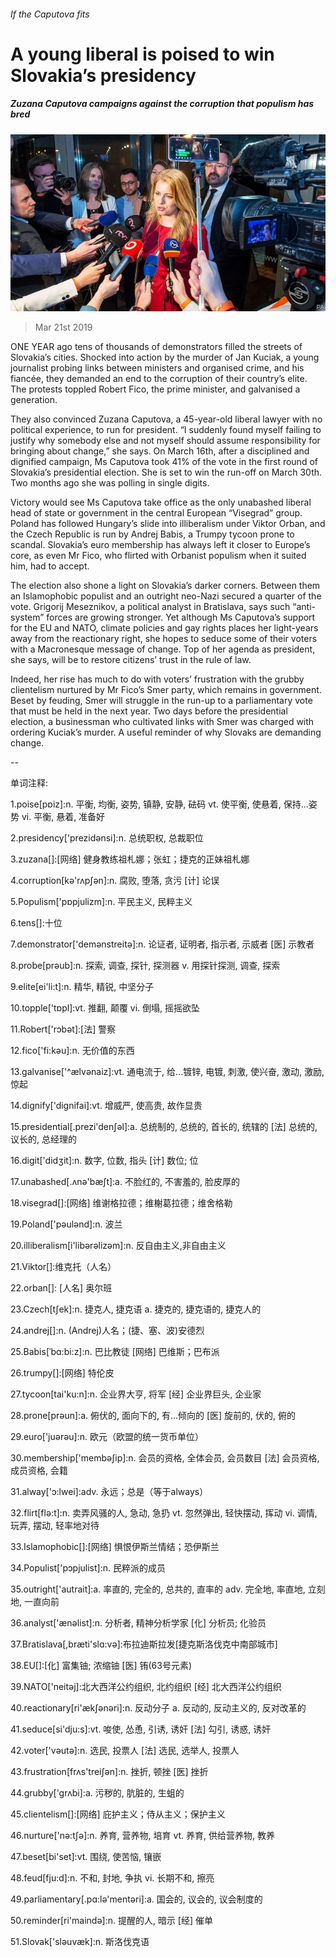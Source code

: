 ###### If the Caputova fits

# A young liberal is poised to win Slovakia’s presidency 

##### Zuzana Caputova campaigns against the corruption that populism has bred 

![image](images/20190323_EUP001_2.jpg) 

> Mar 21st 2019 

ONE YEAR ago tens of thousands of demonstrators filled the streets of Slovakia’s cities. Shocked into action by the murder of Jan Kuciak, a young journalist probing links between ministers and organised crime, and his fiancée, they demanded an end to the corruption of their country’s elite. The protests toppled Robert Fico, the prime minister, and galvanised a generation. 

They also convinced Zuzana Caputova, a 45-year-old liberal lawyer with no political experience, to run for president. “I suddenly found myself failing to justify why somebody else and not myself should assume responsibility for bringing about change,” she says. On March 16th, after a disciplined and dignified campaign, Ms Caputova took 41% of the vote in the first round of Slovakia’s presidential election. She is set to win the run-off on March 30th. Two months ago she was polling in single digits. 

Victory would see Ms Caputova take office as the only unabashed liberal head of state or government in the central European “Visegrad” group. Poland has followed Hungary’s slide into illiberalism under Viktor Orban, and the Czech Republic is run by Andrej Babis, a Trumpy tycoon prone to scandal. Slovakia’s euro membership has always left it closer to Europe’s core, as even Mr Fico, who flirted with Orbanist populism when it suited him, had to accept. 

The election also shone a light on Slovakia’s darker corners. Between them an Islamophobic populist and an outright neo-Nazi secured a quarter of the vote. Grigorij Meseznikov, a political analyst in Bratislava, says such “anti-system” forces are growing stronger. Yet although Ms Caputova’s support for the EU and NATO, climate policies and gay rights places her light-years away from the reactionary right, she hopes to seduce some of their voters with a Macronesque message of change. Top of her agenda as president, she says, will be to restore citizens’ trust in the rule of law. 

Indeed, her rise has much to do with voters’ frustration with the grubby clientelism nurtured by Mr Fico’s Smer party, which remains in government. Beset by feuding, Smer will struggle in the run-up to a parliamentary vote that must be held in the next year. Two days before the presidential election, a businessman who cultivated links with Smer was charged with ordering Kuciak’s murder. A useful reminder of why Slovaks are demanding change. 

-- 

 单词注释:

1.poise[pɒiz]:n. 平衡, 均衡, 姿势, 镇静, 安静, 砝码 vt. 使平衡, 使悬着, 保持...姿势 vi. 平衡, 悬着, 准备好 

2.presidency['prezidәnsi]:n. 总统职权, 总裁职位 

3.zuzana[]:[网络] 健身教练祖札娜；张虹；捷克的正妹祖札娜 

4.corruption[kә'rʌpʃәn]:n. 腐败, 堕落, 贪污 [计] 论误 

5.Populism['pɒpjulizm]:n. 平民主义, 民粹主义 

6.tens[]:十位 

7.demonstrator['demәnstreitә]:n. 论证者, 证明者, 指示者, 示威者 [医] 示教者 

8.probe[prәub]:n. 探索, 调查, 探针, 探测器 v. 用探针探测, 调查, 探索 

9.elite[ei'li:t]:n. 精华, 精锐, 中坚分子 

10.topple['tɒpl]:vt. 推翻, 颠覆 vi. 倒塌, 摇摇欲坠 

11.Robert['rɔbәt]:[法] 警察 

12.fico['fi:kәu]:n. 无价值的东西 

13.galvanise['^ælvәnaiz]:vt. 通电流于, 给...镀锌, 电镀, 刺激, 使兴奋, 激动, 激励, 惊起 

14.dignify['dignifai]:vt. 增威严, 使高贵, 故作显贵 

15.presidential[.prezi'denʃәl]:a. 总统制的, 总统的, 首长的, 统辖的 [法] 总统的, 议长的, 总经理的 

16.digit['didʒit]:n. 数字, 位数, 指头 [计] 数位; 位 

17.unabashed[.ʌnә'bæʃt]:a. 不脸红的, 不害羞的, 脸皮厚的 

18.visegrad[]:[网络] 维谢格拉德；维榭葛拉德；维舍格勒 

19.Poland['pәulәnd]:n. 波兰 

20.illiberalism[i'libərәlizəm]:n. 反自由主义,非自由主义 

21.Viktor[]:维克托（人名） 

22.orban[]: [人名] 奥尔班 

23.Czech[tʃek]:n. 捷克人, 捷克语 a. 捷克的, 捷克语的, 捷克人的 

24.andrej[]:n. (Andrej)人名；(捷、塞、波)安德烈 

25.Babis[ˈbɑ:bi:z]:n. 巴比教徒 [网络] 巴维斯；巴布派 

26.trumpy[]:[网络] 特伦皮 

27.tycoon[tai'ku:n]:n. 企业界大亨, 将军 [经] 企业界巨头, 企业家 

28.prone[prәun]:a. 俯伏的, 面向下的, 有...倾向的 [医] 旋前的, 伏的, 俯的 

29.euro['juәrәu]:n. 欧元（欧盟的统一货币单位） 

30.membership['membәʃip]:n. 会员的资格, 全体会员, 会员数目 [法] 会员资格, 成员资格, 会籍 

31.alway['ɔ:lwei]:adv. 永远；总是（等于always） 

32.flirt[flә:t]:n. 卖弄风骚的人, 急动, 急扔 vt. 忽然弹出, 轻快摆动, 挥动 vi. 调情, 玩弄, 摆动, 轻率地对待 

33.Islamophobic[]:[网络] 惧恨伊斯兰情结；恐伊斯兰 

34.Populist['pɔpjulist]:n. 民粹派的成员 

35.outright['autrait]:a. 率直的, 完全的, 总共的, 直率的 adv. 完全地, 率直地, 立刻地, 一直向前 

36.analyst['ænәlist]:n. 分析者, 精神分析学家 [化] 分析员; 化验员 

37.Bratislava[,bræti'slɑ:vә]:布拉迪斯拉发[捷克斯洛伐克中南部城市] 

38.EU[]:[化] 富集铀; 浓缩铀 [医] 铕(63号元素) 

39.NATO['neitәj]:北大西洋公约组织, 北约组织 [经] 北大西洋公约组织 

40.reactionary[ri'ækʃәnәri]:n. 反动分子 a. 反动的, 反动主义的, 反对改革的 

41.seduce[si'dju:s]:vt. 唆使, 怂恿, 引诱, 诱奸 [法] 勾引, 诱惑, 诱奸 

42.voter['vәutә]:n. 选民, 投票人 [法] 选民, 选举人, 投票人 

43.frustration[frʌs'treiʃәn]:n. 挫折, 顿挫 [医] 挫折 

44.grubby['grʌbi]:a. 污秽的, 肮脏的, 生蛆的 

45.clientelism[]:[网络] 庇护主义；侍从主义；保护主义 

46.nurture['nә:tʃә]:n. 养育, 营养物, 培育 vt. 养育, 供给营养物, 教养 

47.beset[bi'set]:vt. 围绕, 使苦恼, 镶嵌 

48.feud[fju:d]:n. 不和, 封地, 争执 vi. 长期不和, 擦亮 

49.parliamentary[.pɑ:lә'mentәri]:a. 国会的, 议会的, 议会制度的 

50.reminder[ri'maindә]:n. 提醒的人, 暗示 [经] 催单 

51.Slovak['slәuvæk]:n. 斯洛伐克语 

